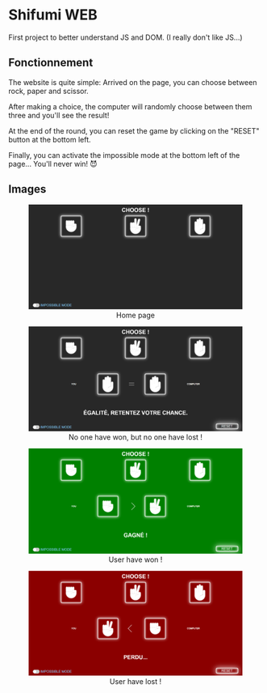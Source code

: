 # Shifumi WEB

First project to better understand JS and DOM.
(I really don't like JS...)

## Fonctionnement

The website is quite simple: Arrived on the page, you can choose between rock, paper and scissor.

After making a choice, the computer will randomly choose between them three and you'll see the result!

At the end of the round, you can reset the game by clicking on the "RESET" button at the bottom left.

Finally, you can activate the impossible mode at the bottom left of the page... You'll never win! :smiling_imp:

## Images

<figure style="text-align: center">
  <img src="md-imgs/base.png"/>
  <figcaption>Home page</figcaption>
</figure>

<figure style="text-align: center">
  <img src="md-imgs/equal.png"/>
  <figcaption>No one have won, but no one have lost !</figcaption>
</figure>

<figure style="text-align: center">
  <img src="md-imgs/win.png"/>
  <figcaption>User have won !</figcaption>
</figure>

<figure style="text-align: center">
  <img src="md-imgs/lost.png"/>
  <figcaption>User have lost !</figcaption>
</figure>
